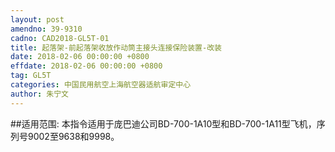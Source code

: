 ```yaml
---
layout: post
amendno: 39-9310
cadno: CAD2018-GL5T-01
title: 起落架-前起落架收放作动筒主接头连接保险装置-改装
date: 2018-02-06 00:00:00 +0800
effdate: 2018-02-06 00:00:00 +0800
tag: GL5T
categories: 中国民用航空上海航空器适航审定中心
author: 朱宁文
---
```


##适用范围:
本指令适用于庞巴迪公司BD-700-1A10型和BD-700-1A11型飞机，序列号9002至9638和9998。


